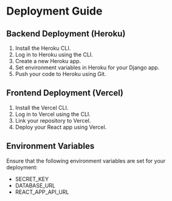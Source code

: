 # Deployment Guide

## Backend Deployment (Heroku)

1. Install the Heroku CLI.
2. Log in to Heroku using the CLI.
3. Create a new Heroku app.
4. Set environment variables in Heroku for your Django app.
5. Push your code to Heroku using Git.

## Frontend Deployment (Vercel)

1. Install the Vercel CLI.
2. Log in to Vercel using the CLI.
3. Link your repository to Vercel.
4. Deploy your React app using Vercel.

## Environment Variables

Ensure that the following environment variables are set for your deployment:
- SECRET_KEY
- DATABASE_URL
- REACT_APP_API_URL
